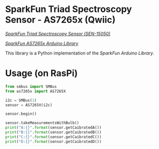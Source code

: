 SparkFun Triad Spectroscopy Sensor - AS7265x (Qwiic)
====================================================

[*SparkFun Triad Spectroscopy Sensor (SEN-15050)*](https://www.sparkfun.com/products/15050)

[*SparkFun AS7265x Arduino Library*](https://github.com/sparkfun/SparkFun_AS7265x_Arduino_Library)

This library is a Python implementation of the *SparkFun Arduino Library*.

Usage (on RasPi)
=====

```Python
from smbus import SMBus
from as7265x import AS7265X

i2c = SMBus(1)
sensor = AS7265X(i2c)

sensor.begin()

sensor.takeMeasurementsWithBulb()
print("A:{}".format(sensor.getCaibratedA())
print("B:{}".format(sensor.getCaibratedB())
print("C:{}".format(sensor.getCaibratedC())
print("D:{}".format(sensor.getCaibratedD())
```

